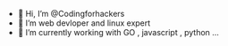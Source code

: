 - 👋 Hi, I’m @Codingforhackers
- 👀 I’m web devloper and linux expert  
- 🌱 I’m currently working with GO , javascript , python  ...


<!---
Codingforhackers/Codingforhackers is a ✨ special ✨ repository because its `README.md` (this file) appears on your GitHub profile.
You can click the Preview link to take a look at your changes.
--->
